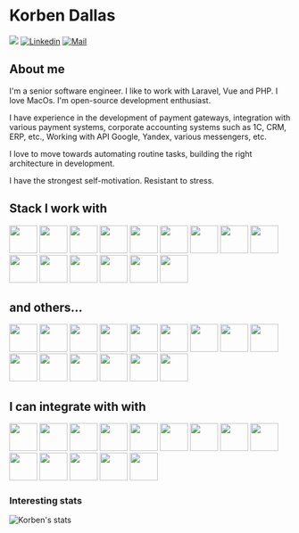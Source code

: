 # Korben Dallas

![](https://komarev.com/ghpvc/?username=pvsaintpe&color=green)
[![Linkedin](https://img.shields.io/badge/-Korben%20Dallas-blue?style=flat-square&logo=linkedin&logoColor=white&link=https://www.linkedin.com/in/korben-dallas-7080597a/)](https://www.linkedin.com/in/korben-dallas-7080597a/)
[![Mail](https://img.shields.io/badge/-pvsaintpe@icloud.com-gray?style=flat-square&logo=apple&logoColor=red&link=)](mailto:pvsaintpe@icloud.com)

## About me 

I'm a senior software engineer.
I like to work with Laravel, Vue and PHP. I love MacOs.
I'm open-source development enthusiast.

I have experience in the development of payment gateways, integration with various payment systems, corporate accounting systems such as 1C, CRM, ERP, etc., Working with API Google, Yandex, various messengers, etc.

I love to move towards automating routine tasks, building the right architecture in development.

I have the strongest self-motivation.
Resistant to stress.

## Stack I work with

<code><img height="50" src="https://www.vectorlogo.zone/logos/php/php-horizontal.svg"></code>
<code><img height="50" src="https://www.vectorlogo.zone/logos/gnu_bash/gnu_bash-ar21.svg"></code>
<code><img height="50" src="https://www.vectorlogo.zone/logos/vuejs/vuejs-ar21.svg"></code>
<code><img height="50" src="https://www.vectorlogo.zone/logos/js_webpack/js_webpack-ar21.svg"></code>
<code><img height="50" src="https://www.vectorlogo.zone/logos/laravel/laravel-ar21.svg"></code>
<code><img height="50" src="https://www.vectorlogo.zone/logos/jetbrains/jetbrains-ar21.svg"></code>
<code><img height="50" src="https://www.vectorlogo.zone/logos/rabbitmq/rabbitmq-ar21.svg"></code>
<code><img height="50" src="https://www.vectorlogo.zone/logos/redis/redis-ar21.svg"></code>
<code><img height="50" src="https://www.vectorlogo.zone/logos/postgresql/postgresql-horizontal.svg"></code>
<code><img height="50" src="https://www.vectorlogo.zone/logos/gitlab/gitlab-ar21.svg"></code>
<code><img height="50" src="https://www.vectorlogo.zone/logos/github/github-ar21.svg"></code>
<code><img height="50" src="https://www.vectorlogo.zone/logos/atlassian_jira/atlassian_jira-ar21.svg"></code>
<code><img height="50" src="https://www.vectorlogo.zone/logos/sentryio/sentryio-ar21.svg"></code>
<code><img height="50" src="https://www.vectorlogo.zone/logos/docker/docker-ar21.svg"></code>
<code><img height="50" src="https://www.vectorlogo.zone/logos/eslint/eslint-ar21.svg"></code>

## and others...

<code><img height="50" src="https://www.vectorlogo.zone/logos/nodejs/nodejs-horizontal.svg"></code>
<code><img height="50" src="https://www.vectorlogo.zone/logos/javascript/javascript-horizontal.svg"></code>
<code><img height="50" src="https://www.vectorlogo.zone/logos/jquery/jquery-ar21.svg"></code>
<code><img height="50" src="https://www.vectorlogo.zone/logos/symfony/symfony-ar21.svg"></code>
<code><img height="50" src="https://www.vectorlogo.zone/logos/yiiframework/yiiframework-ar21.svg"></code>
<code><img height="50" src="https://www.vectorlogo.zone/logos/mysql/mysql-horizontal.svg"></code>
<code><img height="50" src="https://www.vectorlogo.zone/logos/bitbucket/bitbucket-ar21.svg"></code>
<code><img height="50" src="https://www.vectorlogo.zone/logos/git-scm/git-scm-ar21.svg"></code>
<code><img height="50" src="https://www.vectorlogo.zone/logos/apache/apache-official.svg"></code>
<code><img height="50" src="https://www.vectorlogo.zone/logos/nginx/nginx-ar21.svg"></code>
<code><img height="50" src="https://www.vectorlogo.zone/logos/virtualbox/virtualbox-ar21.svg"></code>
<code><img height="50" src="https://www.vectorlogo.zone/logos/vagrantup/vagrantup-ar21.svg"></code>
<code><img height="50" src="https://www.vectorlogo.zone/logos/ubuntu/ubuntu-ar21.svg"></code>
<code><img height="50" src="https://www.vectorlogo.zone/logos/centos/centos-ar21.svg"></code>
<code><img height="50" src="https://www.vectorlogo.zone/logos/linux/linux-ar21.svg"></code>

## I can integrate with with

<code><img height="50" src="https://www.vectorlogo.zone/logos/slack/slack-ar21.svg"></code>
<code><img height="50" src="https://www.vectorlogo.zone/logos/twilio/twilio-ar21.svg"></code>
<code><img height="50" src="https://www.vectorlogo.zone/logos/travis-ci/travis-ci-ar21.svg"></code>
<code><img height="50" src="https://www.vectorlogo.zone/logos/coverallsio/coverallsio-ar21.svg"></code>
<code><img height="50" src="https://www.vectorlogo.zone/logos/amazon/amazon-ar21.svg"></code>
<code><img height="50" src="https://www.vectorlogo.zone/logos/neteller/neteller-ar21.svg"></code>
<code><img height="50" src="https://www.vectorlogo.zone/logos/skrill/skrill-ar21.svg"></code>
<code><img height="50" src="https://www.vectorlogo.zone/logos/bitcoin/bitcoin-ar21.svg"></code>
<code><img height="50" src="https://www.vectorlogo.zone/logos/google_drive/google_drive-ar21.svg"></code>
<code><img height="50" src="https://www.vectorlogo.zone/logos/dropbox/dropbox-ar21.svg"></code>
<code><img height="50" src="https://www.vectorlogo.zone/logos/yandex/yandex-ar21.svg"></code>
<code><img height="50" src="https://www.vectorlogo.zone/logos/vk/vk-ar21.svg"></code>
<code><img height="50" src="https://www.vectorlogo.zone/logos/instagram/instagram-ar21.svg"></code>
<code><img height="50" src="https://www.vectorlogo.zone/logos/telegram/telegram-ar21.svg"></code>

### Interesting stats

![Korben's stats](https://github-readme-stats.vercel.app/api?username=pvsaintpe&show_icons=true)
